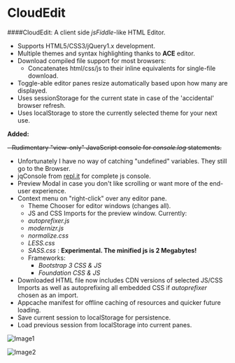 CloudEdit
===

####CloudEdit: A client side _jsFiddle_-like HTML Editor.

- Supports HTML5/CSS3/jQuery1.x development.
- Multiple themes and syntax highlighting thanks to __ACE__ editor.
- Download compiled file support for most browsers:
  - Concatenates html/css/js to their inline equivalents for single-file download.
- Toggle-able editor panes resize automatically based upon how many are displayed.
- Uses sessionStorage for the current state in case of the 'accidental' browser refresh.
- Uses localStorage to store the currently selected theme for your next use.

__Added:__

<del>- Rudimentary "view-only" JavaScript console for _console.log_ statements.
  - Unfortunately I have no way of catching "undefined" variables. They still go to the Browser.</del>
- jqConsole from [repl.it](https://github.com/replit/jq-console) for complete js console.
- Preview Modal in case you don't like scrolling or want more of the end-user experience.
- Context menu on "right-click" over any editor pane.
  - Theme Chooser for editor windows (changes all).
  - JS and CSS Imports for the preview window. Currently:
   - _autoprefixer.js_
   - _modernizr.js_
   - _normalize.css_
   - _LESS.css_
   - _SASS.css_ : __Experimental. The minified js is 2 Megabytes!__
  - Frameworks:
    - _Bootstrap 3 CSS & JS_
    - _Foundation CSS & JS_
- Downloaded HTML file now includes CDN versions of selected JS/CSS Imports as
  well as autoprefixing all embedded CSS if _autoprefixer_ chosen as an import.
- Appcache manifest for offline caching of resources and quicker future loading.
- Save current session to localStorage for persistence.
- Load previous session from localStorage into current panes.

![Image1](https://raw.githubusercontent.com/TheInsomniac/CloudEdit/master/img/CloudEdit1.png)

![Image2](https://raw.githubusercontent.com/TheInsomniac/CloudEdit/master/img/CloudEdit2.png)
